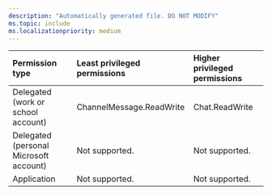 ```yaml
---
description: "Automatically generated file. DO NOT MODIFY"
ms.topic: include
ms.localizationpriority: medium
---
```


|Permission type|Least privileged permissions|Higher privileged permissions|
|:---|:---|:---|
|Delegated (work or school account)|ChannelMessage.ReadWrite|Chat.ReadWrite|
|Delegated (personal Microsoft account)|Not supported.|Not supported.|
|Application|Not supported.|Not supported.|

